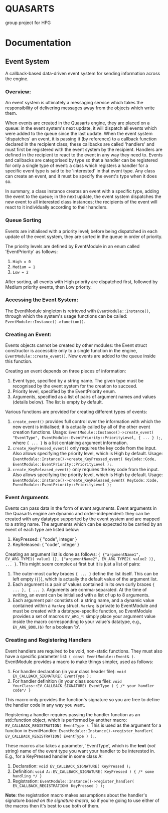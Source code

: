 # QUASARTS
group project for HPG 


# Documentation #

## Event System ##

A callback-based data-driven event system for sending information across the engine.

### Overview: ###

An event system is ultimately a messaging service which takes the responsibility of delivering messages away from the objects which write them.

When events are created in the Quasarts engine, they are placed on a queue: in the event system's next update, it will dispatch all events which were added to the queue since the last update. When the event system 'dispatches' an event, it is passing it (by reference) to a callback function declared in the recipient class; these callbacks are called 'handlers' and must first be registered with the event system by the recipient. Handlers are defined in the recipient to react to the event in any way they need to. Events and callbacks are categorised by type so that a handler can be registered for only a single type of event: a class which registers a handler for a specific event type is said to be 'interested' in that event type. Any class can create an event, and it must be specify the event's type when it does so.

In summary, a class instance creates an event with a specific type, adding the event to the queue; in the next update, the event system dispatches the new event to all interested class instances; the recipients of the event will react to it individually according to their handlers.

### Queue Sorting ###

Events are initialised with a priority level; before being dispatched in each update of the event system, they are sorted in the queue in order of priority.

The priority levels are defined by EventModule in an enum called 'EventPriority' as follows:
1. `High = 0`
2. `Medium = 1`
3. `Low = 2`

After sorting, all events with High priority are dispatched first, followed by Medium priority events, then Low priority.

### Accessing the Event System: ###

The EventModule singleton is retrieved with `EventModule::Instance()`, through which the system's usage functions can be called: `EventModule::Instance()->function()`.

### Creating an Event: ###

Events objects cannot be created by other modules: the Event struct constructor is accessible only to a single function in the engine, `EventModule::create_event()`. New events are added to the queue inside this function.

Creating an event depends on three pieces of information:
1. Event type, specified by a string name. The given type must be recognised by the event system for the creation to succeed.
2. Priority level, specified by the EventPriority enum.
3. Arguments, specified as a list of pairs of argument names and values (details below). The list is empty by default.

Various functions are provided for creating different types of events:
1. `create_event()` provides full control over the information with which the new event is initialised; it is actually called by all of the other event creation functions. Usage: `EventModule::Instance()->create_event( "EventType", EventModule::EventPriority::PriorityLevel, { ... } );`, where `{ ... }` is a list containing argument information.
2. `create_KeyPressed_event()` only requires the key code from the input. Also allows specifying the priority level, which is High by default. Usage: `EventModule::Instance()->create_KeyPressed_event( KeyCode::Code, EventModule::EventPriority::PriorityLevel );`.
3. `create_KeyReleased_event()` only requires the key code from the input. Also allows specifying the priority level, which is High by default. Usage: `EventModule::Instance()->create_KeyReleased_event( KeyCode::Code, EventModule::EventPriority::PriorityLevel );`

### Event Arguments ###

Events can pass data in the form of event arguments. Event arguments in the Quasarts engine are dynamic and order-independent: they can be created with any datatype supported by the event system and are mapped to a string name. The arguments which can be expected to be carried by an event of each type are listed below:
1. KeyPressed: { "code", integer }
2. KeyReleased: { "code", integer }

Creating an argument list is done as follows: `{ {"argumentName1", EV_ARG_TYPE1( value1 )}, {"argumentName2", EV_ARG_TYPE2( value2 )}, ... }`. This might seem complex at first but it is just a list of pairs:
1. The outer-most curley braces `{ ... }` define the list itself. This can be left empty (`{}`), which is actually the default value of the argument list.
2. Each argument is a pair of values contained in its own curly braces `{ ... }, { ... }`. Arguments are comma-separated. At the time of writing, an event can be initialised with a list of up to 8 arguments.
3. Each argument pair constists of: a string name, and a dynamic value contained within a `VarArg` struct. `VarArg` is private to EventModule and must be created with a datatype-specific function, so EventModule provides a set of macros `EV_ARG_*`: simply place your argument value inside the macro corresponding to your value's datatype, e.g., `EV_ARG_BOOL(b)` for a boolean 'b'.

### Creating and Registering Handlers ###

Event handlers are required to be void, non-static functions. They must also have a specific parameter list: `( const EventModule::Event& )`. EventModule provides a macro to make things simpler, used as follows:
1. For handler declaration (in your class header file): `void EV_CALLBACK_SIGNATURE( EventType );`
2. For handler definition (in your class source file): `void YourClass::EV_CALLBACK_SIGNATURE( EventType ) { /* your handler code*/ }`

This macro only provides the function's signature so you are free to define the handler code in any way you want.

Registering a handler requires passing the handler function as an std::function object, which is performed by another macro: `EV_CALLBACK_REGISTRATION( EventType )`. This is used as the argument for a function in EventHandler: `EventModule::Instance()->register_handler( EV_CALLBACK_REGISTRATION( EventType ) );`.

These macros also takes a parameter, 'EventType', which is the **text** (*not* string) name of the event type you want your handler to be interested in. E.g., for a KeyPressed handler in some class A:
1. Declaration: `void EV_CALLBACK_SIGNATURE( KeyPressed );`
2. Definition: `void A::EV_CALLBACK_SIGNATURE( KeyPressed ) { /* some handling */ }`
3. Registration: `EventModule::Instance()->register_handler( EV_CALLBACK_REGISTRATION( KeyPressed ) );`

**Note**: the registration macro makes assumptions about the handler's signature *based on the signature macro*, so if you're going to use either of the macros then it's best to use both of them.
